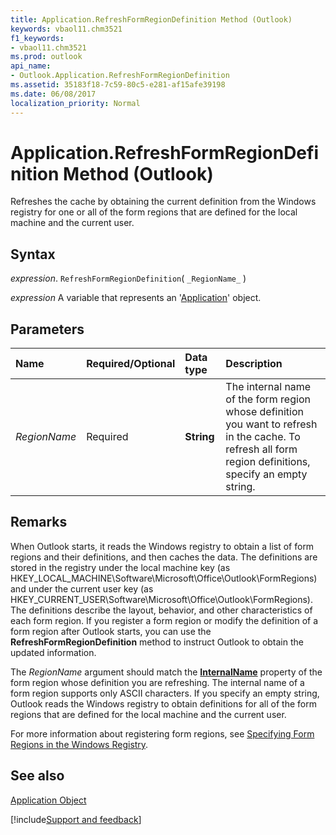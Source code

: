 ```yaml
---
title: Application.RefreshFormRegionDefinition Method (Outlook)
keywords: vbaol11.chm3521
f1_keywords:
- vbaol11.chm3521
ms.prod: outlook
api_name:
- Outlook.Application.RefreshFormRegionDefinition
ms.assetid: 35183f18-7c59-80c5-e281-af15afe39198
ms.date: 06/08/2017
localization_priority: Normal
---
```



# Application.RefreshFormRegionDefinition Method (Outlook)

Refreshes the cache by obtaining the current definition from the Windows registry for one or all of the form regions that are defined for the local machine and the current user.


## Syntax

_expression_. `RefreshFormRegionDefinition`( `_RegionName_` )

_expression_ A variable that represents an '[Application](Outlook.Application.md)' object.


## Parameters



|Name|Required/Optional|Data type|Description|
|:-----|:-----|:-----|:-----|
| _RegionName_|Required| **String**|The internal name of the form region whose definition you want to refresh in the cache. To refresh all form region definitions, specify an empty string.|

## Remarks

When Outlook starts, it reads the Windows registry to obtain a list of form regions and their definitions, and then caches the data. The definitions are stored in the registry under the local machine key (as HKEY_LOCAL_MACHINE\Software\Microsoft\Office\Outlook\FormRegions) and under the current user key (as HKEY_CURRENT_USER\Software\Microsoft\Office\Outlook\FormRegions). The definitions describe the layout, behavior, and other characteristics of each form region. If you register a form region or modify the definition of a form region after Outlook starts, you can use the  **RefreshFormRegionDefinition** method to instruct Outlook to obtain the updated information.

The  _RegionName_ argument should match the **[InternalName](Outlook.FormRegion.InternalName.md)** property of the form region whose definition you are refreshing. The internal name of a form region supports only ASCII characters. If you specify an empty string, Outlook reads the Windows registry to obtain definitions for all of the form regions that are defined for the local machine and the current user.

For more information about registering form regions, see [Specifying Form Regions in the Windows Registry](../outlook/Concepts/Creating-Form-Regions/specifying-form-regions-in-the-windows-registry.md).


## See also


[Application Object](Outlook.Application.md)

[!include[Support and feedback](~/includes/feedback-boilerplate.md)]